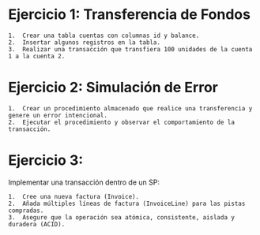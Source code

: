 # Ejercicio 1: Transferencia de Fondos

	1.	Crear una tabla cuentas con columnas id y balance.
	2.	Insertar algunos registros en la tabla.
	3.	Realizar una transacción que transfiera 100 unidades de la cuenta 1 a la cuenta 2.

# Ejercicio 2: Simulación de Error

	1.	Crear un procedimiento almacenado que realice una transferencia y genere un error intencional.
	2.	Ejecutar el procedimiento y observar el comportamiento de la transacción.

# Ejercicio 3: 
Implementar una transacción dentro de un SP:

	1.	Cree una nueva factura (Invoice).
	2.	Añada múltiples líneas de factura (InvoiceLine) para las pistas compradas.
	3.	Asegure que la operación sea atómica, consistente, aislada y duradera (ACID).
